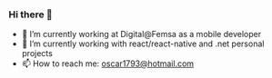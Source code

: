 ### Hi there 👋

- 🔭 I’m currently working at Digital@Femsa as a mobile developer
- 🌱 I’m currently working with react/react-native and .net personal projects
- 📫 How to reach me: oscar1793@hotmail.com

